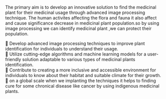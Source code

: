 The primary aim is to develop an innovative solution to find the medicinal plant 
for their  medicinal usage through advanced image processing technique. The human 
activites affecting the flora and fauna it also affect and cause significance decrease in 
medicinal plant population.so by using image processing we can identify medicinal plant 
,we can protect their population.  

    
 Develop advanced image processing techniques to improve plant identification for 
individuals to understand their usage.  
 Utilize cutting-edge algorithms and machine learning models for a user-friendly 
solution adaptable to various types of medicinal plants identification.  
 Contribute to creating a more inclusive and accessible environment for individuals to 
know about their habitat and suitable climate for their growth.  
 on a global scale when we implanting the techniques it helps to finding cure for some 
chronical disease like cancer by using indigenous medicinal plants.  
